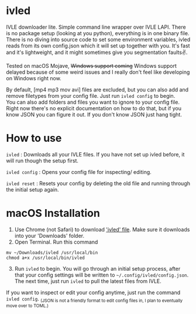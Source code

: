 # ivled
IVLE downloader lite. Simple command line wrapper over IVLE LAPI. There is no package setup (looking at you python), everything is in one binary file. There is no diving into source code to set some environment variables, ivled reads from its own config.json which it will set up together with you. It's fast and it's lightweight, and it might sometimes give you segmentation faults✌️.

Tested on macOS Mojave, <s>Windows support coming</s> Windows support delayed because of some weird issues and I really don't feel like developing on Windows right now.

By default, [mp4 mp3 mov avi] files are excluded, but you can also add and remove filetypes from your config file. Just run `ivled config` to begin.  
You can also add folders and files you want to ignore to your config file. Right now there's no explicit documentation on how to do that, but if you know JSON you can figure it out. If you don't know JSON just hang tight.

# How to use
`ivled` : Downloads all your IVLE files. If you have not set up ivled before, it will run though the setup first.

`ivled config` : Opens your config file for inspecting/ editing.

`ivled reset` : Resets your config by deleting the old file and running through the initial setup again.

# macOS Installation
1. Use Chrome (not Safari) to download ['ivled' file](https://github.com/bokwoon95/ivled/blob/master/ivled). Make sure it downloads into your 'Downloads' folder.
2. Open Terminal. Run this command
```
mv ~/Downloads/ivled /usr/local/bin
chmod a+x /usr/local/bin/ivled
```
3. Run `ivled` to begin. You will go through an initial setup process, after that your config settings will be written to `~/.config/ivled/config.json`. The next time, just run `ivled` to pull the latest files from IVLE.

If you want to inspect or edit your config anytime, just run the command `ivled config`. <sub>(JSON is not a friendly format to edit config files in, I plan to eventually move over to TOML.)</sub>
